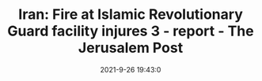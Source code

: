 ---
"title": "Iran: Fire at Islamic Revolutionary Guard facility injures 3 - report - The Jerusalem Post"
"date": "2021-9-26 19:43:0"
"feed_name": "GOOGLENEWSINDUSTRIAL"
"feed_website": "https://news.google.com/search?q=industrial%2Bincident&hl=en-US&gl=US&ceid=US:en"
"feed_rss": "https://news.google.com/rss/search?q=industrial%2Bincident&hl=en-US&gl=US&ceid=US:en"
"link": "https://www.jpost.com/breaking-news/iran-fire-at-islamic-revolutionary-guard-facility-injures-3-report-680373"
"file": "_posts/2021-1-1-8e91c61d027c427204e5ab6e20a9af8ae12bbd05.md"
"accident": "1"
"drilling": "1"
"dead": "3"
"injured": "0"
"where": "unknown site"
"place": "Iran"
---